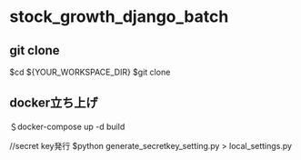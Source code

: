 # stock_growth_django_batch

## git clone
$cd ${YOUR_WORKSPACE_DIR}
$git clone 

## docker立ち上げ
＄docker-compose up -d build

//secret key発行
$python generate_secretkey_setting.py > local_settings.py
